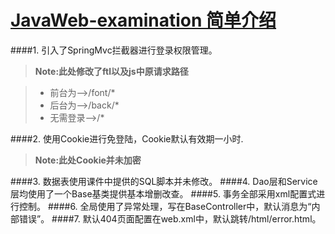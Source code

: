 # [JavaWeb-examination 简单介绍][1]




####1. 引入了SpringMvc拦截器进行登录权限管理。
> **Note:此处修改了ftl以及js中原请求路径**

> - 前台为-->/font/*
> - 后台为-->/back/* 
> - 无需登录-->/* 
	
####2. 使用Cookie进行免登陆，Cookie默认有效期一小时.
> **Note:此处Cookie并未加密**

####3. 数据表使用课件中提供的SQL脚本并未修改。
####4. Dao层和Service层均使用了一个Base基类提供基本增删改查。
####5. 事务全部采用xml配置式进行控制。
####6. 全局使用了异常处理，写在BaseController中，默认消息为“内部错误”。
####7. 默认404页面配置在web.xml中，默认跳转/html/error.html。



[1]: http://106.2.111.86:8080/
